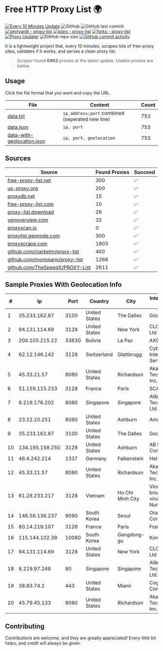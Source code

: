 
# Free HTTP Proxy List 🌍

[![Every 10 Minutes Update](https://github.com/mertguvencli/http-proxy-list/actions/workflows/main.yml/badge.svg?branch=main)](https://github.com/mertguvencli/http-proxy-list/actions/workflows/main.yml)
![GitHub](https://img.shields.io/github/license/mertguvencli/http-proxy-list)
![GitHub last commit](https://img.shields.io/github/last-commit/mertguvencli/http-proxy-list)
[![zevtyardt - proxy-list](https://img.shields.io/static/v1?label=zevtyardt&message=proxy-list&color=blue&logo=github)](https://github.com/zevtyardt/proxy-list "Go to GitHub repo")
[![stars - proxy-list](https://img.shields.io/github/stars/zevtyardt/proxy-list?style=social)](https://github.com/zevtyardt/proxy-list)
[![forks - proxy-list](https://img.shields.io/github/forks/zevtyardt/proxy-list?style=social)](https://github.com/zevtyardt/proxy-list)
[![Proxy Updater](https://github.com/zevtyardt/proxy-list/workflows/Proxy%20Updater/badge.svg)](https://github.com/zevtyardt/proxy-list/actions?query=workflow:"Proxy+Updater")
![GitHub repo size](https://img.shields.io/github/repo-size/zevtyardt/proxy-list)
[![GitHub commit activity](https://img.shields.io/github/commit-activity/m/zevtyardt/proxy-list?logo=commits)](https://github.com/zevtyardt/proxy-list/commits/main)

It is a lightweight project that, every 10 minutes, scrapes lots of free-proxy sites, validates if it works, and serves a clean proxy list.

> Scraper found **6963** proxies at the latest update. Usable proxies are below.

## Usage

Click the file format that you want and copy the URL.

|File|Content|Count|
|----|-------|-----|
|[data.txt](https://raw.githubusercontent.com/mertguvencli/http-proxy-list/main/proxy-list/data.txt)|`ip_address:port` combined (seperated new line)|753|
|[data.json](https://raw.githubusercontent.com/mertguvencli/http-proxy-list/main/proxy-list/data.json)|`ip, port`|753|
|[data-with-geolocation.json](https://raw.githubusercontent.com/mertguvencli/http-proxy-list/main/proxy-list/data-with-geolocation.json)|`ip, port, geolocation`|753|

## Sources

|Source|Found Proxies|Succeed|
|------|-------------|-------|
|[free-proxy-list.net](https://free-proxy-list.net)|300|✅|
|[us-proxy.org](https://www.us-proxy.org)|200|✅|
|[proxydb.net](http://proxydb.net)|15|✅|
|[free-proxy-list.com](https://free-proxy-list.com/?page=&port=&type%5B%5D=http&type%5B%5D=https&up_time=0&search=Search)|10|✅|
|[proxy-list.download](https://www.proxy-list.download/HTTP)|26|✅|
|[vpnoverview.com](https://vpnoverview.com/privacy/anonymous-browsing/free-proxy-servers)|32|✅|
|[proxyscan.io](https://www.proxyscan.io)|0|✅|
|[proxylist.geonode.com](https://proxylist.geonode.com/api/proxy-list?limit=300&page=1&sort_by=lastChecked&sort_type=desc&protocols=http,https)|300|✅|
|[proxyscrape.com](https://api.proxyscrape.com/v2/?request=displayproxies&protocol=http&timeout=10000&country=all&ssl=all&anonymity=all)|1803|✅|
|[github.com/clarketm/proxy-list](https://raw.githubusercontent.com/clarketm/proxy-list/master/proxy-list-raw.txt)|400|✅|
|[github.com/monosans/proxy-list](https://raw.githubusercontent.com/monosans/proxy-list/main/proxies/http.txt)|1266|✅|
|[github.com/TheSpeedX/PROXY-List](https://raw.githubusercontent.com/TheSpeedX/PROXY-List/master/http.txt)|2611|✅|


## Sample Proxies With Geolocation Info

|#|Ip|Port|Country|City|Internet Service Provider|
|-|--|----|-------|----|-------------------------|
|1|35.233.162.87|3100|United States|The Dalles|Google LLC|
|2|94.131.114.69|3128|United States|New York|CLOUD LEASE Ltd|
|3|200.105.215.22|33630|Bolivia|La Paz|AXS Bolivia S. A.|
|4|62.12.146.142|3128|Switzerland|Glattbrugg|Cyberlink Internet Services AG|
|5|45.33.21.57|8080|United States|Richardson|Akamai Technologies, Inc.|
|6|51.159.115.233|3128|France|Paris|SCALEWAY|
|7|8.219.176.202|8080|Singapore|Singapore|Alibaba (US) Technology Co., Ltd.|
|8|23.22.20.251|8080|United States|Ashburn|Amazon.com|
|9|35.233.162.87|3100|United States|The Dalles|Google LLC|
|10|134.195.158.250|3128|United States|Ashburn|AB E-Commerce|
|11|46.4.242.214|1337|Germany|Falkenstein|Hetzner|
|12|45.33.21.57|8080|United States|Richardson|Akamai Technologies, Inc.|
|13|61.28.233.217|3128|Vietnam|Ho Chi Minh City|Vinadata broadcast via vinagame AS Number|
|14|146.56.136.237|9090|South Korea|Seoul|Oracle Corporation|
|15|80.14.219.107|3128|France|Paris|France Telecom|
|16|115.144.102.39|10080|South Korea|Gangdong-gu|Korea Telecom|
|17|94.131.114.69|3128|United States|New York|CLOUD LEASE Ltd|
|18|8.219.97.248|80|Singapore|Singapore|Alibaba (US) Technology Co., Ltd.|
|19|38.83.74.2|443|United States|Miami|Cogent Communications|
|20|45.79.45.133|8080|United States|Richardson|Akamai Technologies, Inc.|



## Contributing

Contributions are welcome, and they are greatly appreciated! Every
little bit helps, and credit will always be given.

